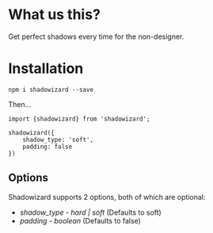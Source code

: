 # What us this?

Get perfect shadows every time for the non-designer.

# Installation

`npm i shadowizard --save `

Then...

```
import {shadowizard} from 'shadowizard';

shadowizard({
    shadow_type: 'soft',
    padding: false
})
```

## Options

Shadowizard supports 2 options, both of which are optional:

* *shadow_type* - _hard | soft_ (Defaults to soft)
* *padding* - _boolean_ (Defaults to false)